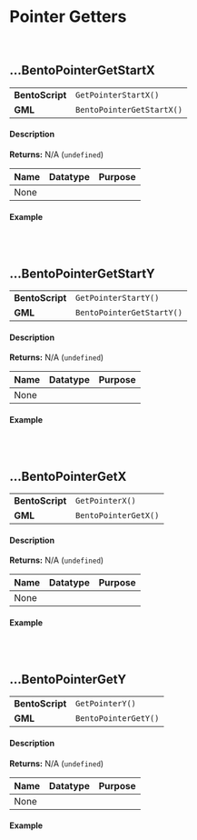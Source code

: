 # Pointer Getters

&nbsp;

## …BentoPointerGetStartX

<table>
    <tr>
		<td><b>BentoScript</b></td>
		<td><code>GetPointerStartX()</code></td>
    </tr>
    <tr>
		<td><b>GML</b></td>
		<td><code>BentoPointerGetStartX()</code></td>
    </tr>
</table>

<!-- tabs:start -->

#### **Description**

**Returns:** N/A (`undefined`)

|Name|Datatype|Purpose                                                     |
|----|--------|------------------------------------------------------------|
|None|        |                                                            |

#### **Example**

```gml

```

<!-- tabs:end -->

&nbsp;

## …BentoPointerGetStartY

<table>
    <tr>
		<td><b>BentoScript</b></td>
		<td><code>GetPointerStartY()</code></td>
    </tr>
    <tr>
		<td><b>GML</b></td>
		<td><code>BentoPointerGetStartY()</code></td>
    </tr>
</table>

<!-- tabs:start -->

#### **Description**

**Returns:** N/A (`undefined`)

|Name|Datatype|Purpose                                                     |
|----|--------|------------------------------------------------------------|
|None|        |                                                            |

#### **Example**

```gml

```

<!-- tabs:end -->

&nbsp;

## …BentoPointerGetX

<table>
    <tr>
		<td><b>BentoScript</b></td>
		<td><code>GetPointerX()</code></td>
    </tr>
    <tr>
		<td><b>GML</b></td>
		<td><code>BentoPointerGetX()</code></td>
    </tr>
</table>

<!-- tabs:start -->

#### **Description**

**Returns:** N/A (`undefined`)

|Name|Datatype|Purpose                                                     |
|----|--------|------------------------------------------------------------|
|None|        |                                                            |

#### **Example**

```gml

```

<!-- tabs:end -->

&nbsp;

## …BentoPointerGetY

<table>
    <tr>
		<td><b>BentoScript</b></td>
		<td><code>GetPointerY()</code></td>
    </tr>
    <tr>
		<td><b>GML</b></td>
		<td><code>BentoPointerGetY()</code></td>
    </tr>
</table>

<!-- tabs:start -->

#### **Description**

**Returns:** N/A (`undefined`)

|Name|Datatype|Purpose                                                     |
|----|--------|------------------------------------------------------------|
|None|        |                                                            |

#### **Example**

```gml

```

<!-- tabs:end -->